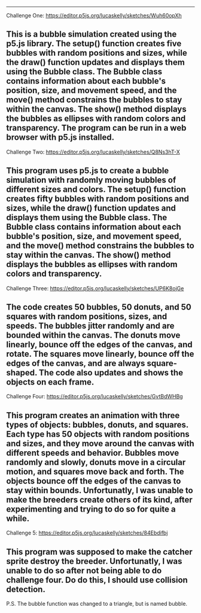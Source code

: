 --------------------
Challenge One:
https://editor.p5js.org/lucaskelly/sketches/Wuh60opXh

This is a bubble simulation created using the p5.js library. The setup() function creates five bubbles with random positions and sizes, while the draw() function updates and displays them using the Bubble class. The Bubble class contains information about each bubble's position, size, and movement speed, and the move() method constrains the bubbles to stay within the canvas. The show() method displays the bubbles as ellipses with random colors and transparency. The program can be run in a web browser with p5.js installed.
--------------------
Challenge Two:
https://editor.p5js.org/lucaskelly/sketches/Q8Ns3hT-X


This program uses p5.js to create a bubble simulation with randomly moving bubbles of different sizes and colors. The setup() function creates fifty bubbles with random positions and sizes, while the draw() function updates and displays them using the Bubble class. The Bubble class contains information about each bubble's position, size, and movement speed, and the move() method constrains the bubbles to stay within the canvas. The show() method displays the bubbles as ellipses with random colors and transparency. 
---------------------
Challenge Three: 
https://editor.p5js.org/lucaskelly/sketches/UP6K8ojGe

The code creates 50 bubbles, 50 donuts, and 50 squares with random positions, sizes, and speeds. The bubbles jitter randomly and are bounded within the canvas. The donuts move linearly, bounce off the edges of the canvas, and rotate. The squares move linearly, bounce off the edges of the canvas, and are always square-shaped. The code also updates and shows the objects on each frame.
----------------------
Challenge Four:
https://editor.p5js.org/lucaskelly/sketches/GvtBdWHBg

This program creates an animation with three types of objects: bubbles, donuts, and squares. Each type has 50 objects with random positions and sizes, and they move around the canvas with different speeds and behavior. Bubbles move randomly and slowly, donuts move in a circular motion, and squares move back and forth. The objects bounce off the edges of the canvas to stay within bounds. Unfortunatly, I was unable to make the breeders create others of its kind, after experimenting and trying to do so for quite a while. 
----------------------
Challenge 5:
https://editor.p5js.org/lucaskelly/sketches/84Ebdifbj

This program was supposed to make the catcher sprite destroy the breeder. Unfortunatly, I was unable to do so after not being able to do challenge four. Do do this, I should use collision detection. 
----------------------
P.S. The bubble function was changed to a triangle, but is named bubble. 


